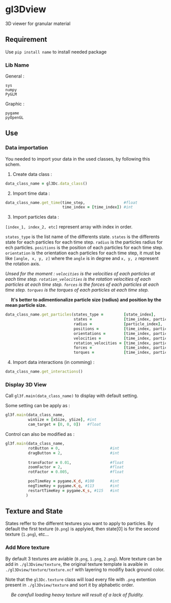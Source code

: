 # gl3Dview
3D viewer for granular material

## Requirement

Use ```pip install name``` to install needed package

### Lib Name

General :

```
sys
numpy
PyGLM
```

Graphic :

```
pygame
pyOpenGL
```

## Use

### Data importation
You needed to import your data in the used classes, by following this schem. 


1. Create data class :

  ```ruby
  data_class_name = gl3Dc.data_class()
  ```

2. Import time data :
  ```ruby
  data_class_name.get_time(time_step,                 #float
                           time_index = [time_index]) #int
  ```
   
3. Import particles data :

`[index_1, index_2, etc]` represent array with index in order.

`states_type` is the list name of the differents state.
`states` is the differents state for each particles for each time step.
`radius` is the particles radius for ech particles.
`positions` is the position of each particles for each time step.
`orientation` is the orientation each particles for each time step, it must be like `[angle, x, y, z]` where the `angle` is in degree and `x, y, z` represent the rotation axis.

*Unsed for the moment :
`velocities` is the velocities of each particles at each time step.
`rotation_velocities` is the rotation velocities of each particles at each time step.
`forces` is the forces of each particles at each time step.
`torques` is the torques of each particles at each time step.*

  
&emsp; **It's better to adimentionalize particle size (radius) and position by the mean particle size.**
   
  ```ruby
  data_class_name.get_particles(states_type =         [state_index],                                        #str
                                states =              [time_index, particle_index, state_index],            #bool
                                radius =              [particle_index],                                     #float
                                positions =           [time_index, particle_index, coord_index],            #float
                                orientations =        [time_index, particle_index, angle:axis_coord_index], #float
                                velocities =          [time_index, particle_index, coord_index],            #float
                                rotation_velocities = [time_index, particle_index, coord_index],            #float
                                forces =              [time_index, particle_index, coord_index],            #float
                                torques =             [time_index, particle_index, coord_index])            #float
  ```

4. Import data interactions (in comming) :

  ```ruby
  data_class_name.get_interactions()
  ```

### Display 3D View

Call ```gl3f.main(data_class_name)``` to display with default setting.

Some setting can be apply as :
```ruby
gl3f.main(data_class_name,
          winSize = [xSize, ySize], #int
          cam_target = [0, 0, 0])   #float
```

Control can also be modified as :
```ruby
gl3f.main(data_class_name,
          rotButton = 0,                      #int
          dragButton = 2,                     #int
         
          transFactor = 0.01,                 #float
          zoomFactor = 2,                     #float
          rotFactor = 0.005,                  #float

          posTimeKey = pygame.K_d, #100       #int
          negTimeKey = pygame.K_q, #113       #int
          restartTimeKey = pygame.K_s, #115   #int
         )
```
## Texture and State

States reffer to the different textures you want to apply to particles. By default the first texture (`0.png`) is applyied, then state[0] is for the second texture (`1.png`), etc... 

### Add More texture

By default 3 textures are aviable (`0.png`, `1.png`, `2.png`). More texture can be add in ```./gl3Dview/texture```, the original texture template is avaible in ```./gl3Dview/texture/texture.xcf``` with layering to modifiy back ground color.

Note that the ```gl3Dc.texture``` class will load every file with ```.png``` extention present in ```./gl3Dview/texture``` and sort it by alphabetic order.

&emsp; *Be carefull loading heavy texture will result of a lack of fluidity.*



